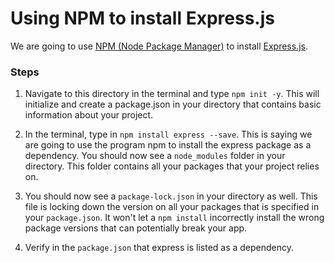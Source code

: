 # Using NPM to install Express.js

We are going to use [NPM (Node Package Manager)](https://www.npmjs.com/) to install [Express.js](https://expressjs.com/).

### Steps

1.  Navigate to this directory in the terminal and type `npm init -y`. This will initialize and create a package.json in your directory that contains basic information about your project.

2.  In the terminal, type in `npm install express --save`. This is saying we are going to use the program npm to install the express package as a dependency. You should now see a `node_modules` folder in your directory. This folder contains all your packages that your project relies on.

3.  You should now see a `package-lock.json` in your directory as well. This file is locking down the version on all your packages that is specified in your `package.json`. It won't let a `npm install` incorrectly install the wrong package versions that can potentially break your app.

4.  Verify in the `package.json` that express is listed as a dependency.
